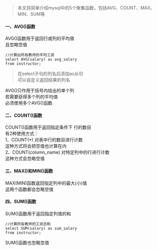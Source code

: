 > 本文将简单介绍mysql中的5个聚集函数，包括AVG、COUNT、MAX、MIN、SUM等  

#### 一、AVG()函数  
AVG()函数用于返回行或列的平均值  
且忽略空值
```
//计算出所有教师的平均工资
select AVG(salary) as avg_salary
from instructor;
```  
> 在select子句的列名后添加as从句  
> 可以自定义返回结果的列名  

AVG()只作用于括号内给出的单个列  
若需要获得多个列的平均值  
必须使用多个AVG()函数    

#### 二、COUNT()函数  
COUNT()函数用于返回指定条件下 行的数目  
有2种使用方式：  
1、COUNT(*) 对表中行的数目进行计数   
这种方式将会把空值也计算在内  
2、COUNT(column_name) 对特定列中的行进行计数  
这种方式会忽略空值  

#### 三、MAX()和MIN()函数  
MAX(MIN)函数返回指定列中的最大(小)值  
这两个函数都会忽略空值  

#### 四、SUM()函数  
SUM()函数用于返回指定列值的和  
```
//计算所有教师的工资总和
select SUM(salary) as sum_salary
from instructor;
```
SUM()函数也忽略空值



